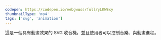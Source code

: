 ```yaml
---
codepen: https://codepen.io/eebgwuss/full/yLKWExy
thumbnailType: 'mp4'
tags: ['svg', 'animation']
---
```


這是一個具有動畫效果的 SVG 收音機，並且使用者可以控制音樂、與動畫進程。
